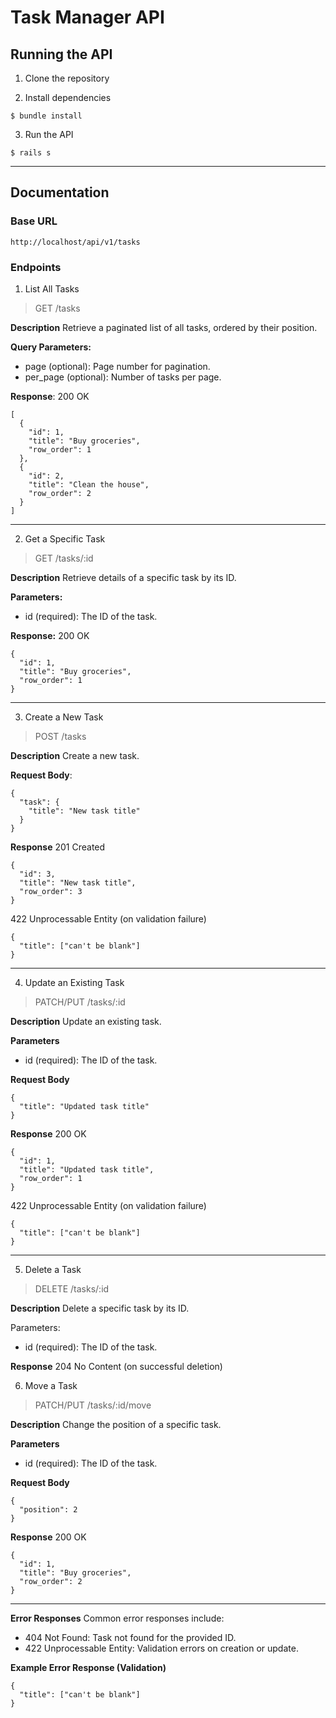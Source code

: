 # Task Manager API

## Running the API

1. Clone the repository

2. Install dependencies
```
$ bundle install
```

3. Run the API
```
$ rails s
```

----

## Documentation
### Base URL
```
http://localhost/api/v1/tasks
```

### Endpoints
1. List All Tasks
> GET /tasks

**Description**
Retrieve a paginated list of all tasks, ordered by their position.

**Query Parameters:**
- page (optional): Page number for pagination.
- per_page (optional): Number of tasks per page.

**Response**:
200 OK

```
[
  {
    "id": 1,
    "title": "Buy groceries",
    "row_order": 1
  },
  {
    "id": 2,
    "title": "Clean the house",
    "row_order": 2
  }
]
```
----

2. Get a Specific Task
> GET /tasks/:id

**Description**
Retrieve details of a specific task by its ID.

**Parameters:**
- id (required): The ID of the task.

**Response:**
200 OK

```
{
  "id": 1,
  "title": "Buy groceries",
  "row_order": 1
}
```
----

3. Create a New Task
> POST /tasks

**Description**
Create a new task.

**Request Body**:
```
{
  "task": {
    "title": "New task title"
  }
}
```

**Response**
201 Created

```
{
  "id": 3,
  "title": "New task title",
  "row_order": 3
}
```

422 Unprocessable Entity (on validation failure)

```
{
  "title": ["can't be blank"]
}
```
----

4. Update an Existing Task
> PATCH/PUT /tasks/:id

**Description**
Update an existing task.

**Parameters**
- id (required): The ID of the task.

**Request Body**
```
{
  "title": "Updated task title"
}
```

**Response**
200 OK

```
{
  "id": 1,
  "title": "Updated task title",
  "row_order": 1
}
```

422 Unprocessable Entity (on validation failure)

```
{
  "title": ["can't be blank"]
}
```
----

5. Delete a Task
> DELETE /tasks/:id

**Description**
Delete a specific task by its ID.

Parameters:
- id (required): The ID of the task.

**Response**
204 No Content (on successful deletion)

6. Move a Task
> PATCH/PUT /tasks/:id/move

**Description**
Change the position of a specific task.

**Parameters**
- id (required): The ID of the task.

**Request Body**
```
{
  "position": 2
}
```

**Response**
200 OK

```
{
  "id": 1,
  "title": "Buy groceries",
  "row_order": 2
}
```
----

**Error Responses**
Common error responses include:

- 404 Not Found: Task not found for the provided ID.
- 422 Unprocessable Entity: Validation errors on creation or update.

**Example Error Response (Validation)**
```
{
  "title": ["can't be blank"]
}
```
